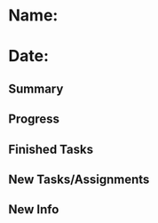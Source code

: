 # Name:
# Date: 

## Summary

## Progress

## Finished Tasks

## New Tasks/Assignments

## New Info


